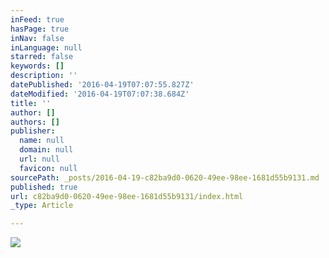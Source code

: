 ```yaml
---
inFeed: true
hasPage: true
inNav: false
inLanguage: null
starred: false
keywords: []
description: ''
datePublished: '2016-04-19T07:07:55.827Z'
dateModified: '2016-04-19T07:07:38.684Z'
title: ''
author: []
authors: []
publisher:
  name: null
  domain: null
  url: null
  favicon: null
sourcePath: _posts/2016-04-19-c82ba9d0-0620-49ee-98ee-1681d55b9131.md
published: true
url: c82ba9d0-0620-49ee-98ee-1681d55b9131/index.html
_type: Article

---
```

![](https://the-grid-user-content.s3-us-west-2.amazonaws.com/30fbf790-2b4c-44a8-9841-c029869dd10f.gif)